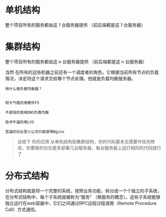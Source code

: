 # 单机结构
整个项目所有的服务都由这 1 台服务器提供 （前后端都是这 1 台服务器）
# 集群结构
整个项目所有的服务都由这 n 台服务器提供 （前后端都是这 n 台服务器）

当然 在所有的这些机器之前还有一个调度者的角色，它根据当前所有节点的负载情况，决定将这个请求交给哪个节点处理。他就是负载均衡服务器。
```
用什么做负载均衡器？


财大气粗的用硬件F5

不差钱的使用DNS负载均衡

技术牛逼的用LVS

苦逼的创业型小公司只能使用Nginx
```



>总结下 你的应用 从单机结构到集群结构，你的代码基本无需要作任何修改，你要做的仅仅是多部署几台服务器，每台服务器上运行相同的代码就行了

# 分布式结构
分布式结构就是将一个完整的系统，按照业务功能，拆分成一个个独立的子系统，在分布式结构中，每个子系统就被称为“服务” （微服务的概念）。这些子系统能够独立运行在web容器中，它们之间通过RPC远程过程调用（Remote Procedure Call）方式通信。
